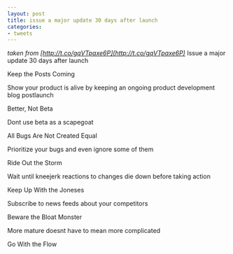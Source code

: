 ```yaml
---
layout: post
title: issue a major update 30 days after launch
categories:
- tweets
---
```

*taken from [http://t.co/gqVTpaxe6P](http://t.co/gqVTpaxe6P)*
Issue a major update 30 days after launch

Keep the Posts Coming

Show your product is alive by keeping an ongoing product development blog postlaunch

Better, Not Beta

Dont use beta as a scapegoat

All Bugs Are Not Created Equal

Prioritize your bugs and even ignore some of them

Ride Out the Storm

Wait until kneejerk reactions to changes die down before taking action

Keep Up With the Joneses

Subscribe to news feeds about your competitors

Beware the Bloat Monster

More mature doesnt have to mean more complicated

Go With the Flow

